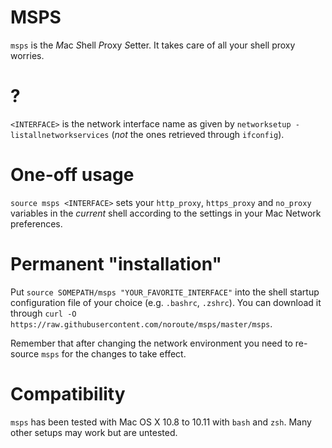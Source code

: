 # MSPS #

`msps` is the *M*ac *S*hell *P*roxy *S*etter. It takes care of all your shell
proxy worries.

# <INTERFACE>? # 

`<INTERFACE>` is the network interface name as given by `networksetup
-listallnetworkservices` (*not* the ones retrieved through `ifconfig`).

# One-off usage #

`source msps <INTERFACE>` sets your `http_proxy`, `https_proxy` and `no_proxy`
variables in the *current* shell according to the settings in your Mac Network
preferences.

# Permanent "installation" #

Put `source SOMEPATH/msps "YOUR_FAVORITE_INTERFACE"` into the shell startup
configuration file of your choice (e.g. `.bashrc`, `.zshrc`). You can download
it through `curl -O https://raw.githubusercontent.com/noroute/msps/master/msps`.

Remember that after changing the network environment you need to re-source
`msps` for the changes to take effect.

# Compatibility #

`msps` has been tested with Mac OS X 10.8 to 10.11 with `bash` and `zsh`. Many
other setups may work but are untested.
